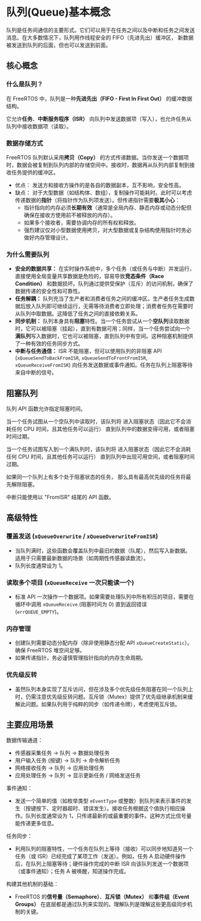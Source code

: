 # 队列(Queue)基本概念

队列是任务间通信的主要形式。它们可以用于在任务之间以及中断和任务之间发送消息。在大多数情况下，队列用作线程安全的 FIFO（先进先出）缓冲区， 新数据被发送到队列的后面，但也可以发送到前面。

## 核心概念

### 什么是队列？

在 FreeRTOS 中，队列是一种**先进先出（FIFO - First In First Out）** 的缓冲数据结构。

它允许**任务**、**中断服务程序（ISR）** 向队列中发送数据项（写入），也允许任务从队列中接收数据项（读取）。

### 数据存储方式

FreeRTOS 队列默认采用**拷贝（Copy）** 的方式传递数据。当你发送一个数据项时，数据会被复制到队列内部的存储空间中。接收时，数据再从队列内部复制到接收任务提供的缓冲区。

*   优点： 发送方和接收方操作的是各自的数据副本，互不影响，安全性高。
*   缺点： 对于大型数据（如结构体、数组），复制操作可能耗时。此时可以考虑传递数据的**指针**（将指针作为队列项发送）。但传递指针需要**极其小心**：
    *   指针指向的内存必须**长期有效**（通常是全局内存、静态内存或动态分配但确保在接收方使用前不被释放的内存）。
    *   如果多个接收者，需要协调内存的所有权和释放。
    *   强烈建议仅对小型数据使用拷贝，对大型数据或复杂结构使用指针时务必做好内存管理设计。

### 为什么需要队列

*   **安全的数据共享：** 在实时操作系统中，多个任务（或任务与中断）并发运行，直接使用全局变量共享数据是危险的，容易导致**竞态条件（Race Condition）** 和数据损坏。队列通过提供受保护（互斥）的访问机制，确保了数据传递的安全性和可靠性。
*   **任务解耦：** 队列充当了生产者和消费者任务之间的缓冲区。生产者任务生成数据后放入队列即可继续运行，无需等待消费者立即处理；消费者任务在需要时从队列中取数据。这降低了任务之间的直接依赖关系。
*   **同步机制：** 队列本身具有**阻塞**特性。当一个任务尝试从一个**空队列**读取数据时，它可以被阻塞（挂起），直到有数据可用；同样，当一个任务尝试向一个**满队列**写入数据时，它也可以被阻塞，直到队列中有空间。这种阻塞机制提供了一种有效的任务同步方式。
*   **中断与任务通信：** ISR 不能阻塞，但可以使用队列的非阻塞 API (`xQueueSendToBackFromISR`, `xQueueSendToFrontFromISR`, `xQueueReceiveFromISR`) 向任务发送数据或事件通知。任务在队列上阻塞等待来自中断的信号。



## 阻塞队列

队列 API 函数允许指定阻塞时间。

当一个任务试图从一个空队列中读取时，该队列将 进入阻塞状态（因此它不会消耗任何 CPU 时间，且其他任务可以运行） 直到队列中的数据变得可用，或者阻塞时间过期。

当一个任务试图写入到一个满队列时，该队列将 进入阻塞状态（因此它不会消耗任何 CPU 时间，且其他任务可以运行） 直到队列中出现可用空间，或者阻塞时间过期。

如果同一个队列上有多个处于阻塞状态的任务， 那么具有最高优先级的任务将最先解除阻塞。

中断只能使用以 "FromISR" 结尾的 API 函数。



## 高级特性

### 覆盖发送 (`xQueueOverwrite` / `xQueueOverwriteFromISR`)

*   当队列满时，这些函数会覆盖队列中最旧的数据（队尾），然后写入新数据。适用于只需要最新数据的场景（如周期性传感器读数流）。
*   队列长度通常设为 1。



### 读取多个项目 (`xQueueReceive` 一次只能读一个)

*   标准 API 一次操作一个数据项。如果需要处理队列中所有积压的项目，需要在循环中调用 `xQueueReceive` (阻塞时间为 0) 直到返回错误 (`errQUEUE_EMPTY`)。



### 内存管理

*   创建队列需要动态分配内存（除非使用静态分配 API `xQueueCreateStatic`）。确保 FreeRTOS 堆空间足够。
*   如果传递指针，务必谨慎管理指针指向的内存生命周期。



### 优先级反转

*   虽然队列本身实现了互斥访问，但在涉及多个优先级任务阻塞在同一个队列上时，仍需注意优先级反转问题。互斥锁（Mutex）提供了优先级继承机制来缓解此问题。如果队列用于纯粹的同步（如传递令牌），考虑使用互斥锁。



## 主要应用场景

数据传输通道：
*   传感器采集任务 -> 队列 -> 数据处理任务
*   用户输入任务 (按键) -> 队列 -> 命令解析任务
*   网络接收任务 -> 队列 -> 应用处理任务
*   应用处理任务 -> 队列 -> 显示更新任务 / 网络发送任务



事件通知：

*   发送一个简单的值（如枚举类型 `eEventType` 或整数）到队列来表示事件的发生（按键按下、定时器超时、错误发生）。接收任务根据这个值执行相应操作。队列长度通常设为 1，只传递最新的或最重要的事件。这种方式比信号量能传递更多信息。



任务同步：

*   利用队列的阻塞特性，一个任务在队列上等待（接收）可以同步地知道另一个任务（或 ISR）已经完成了某项工作（发送）。例如，任务 A 启动硬件操作后，在队列上阻塞等待；硬件操作完成的中断 ISR 向该队列发送一个数据项（或事件通知）；任务 A 被唤醒，知道操作完成。



构建其他机制的基础：

*   FreeRTOS 的**信号量（Semaphore）**、**互斥锁（Mutex）** 和**事件组（Event Groups）** 在底层都是通过队列来实现的。理解队列是理解这些更高级同步机制的关键。


